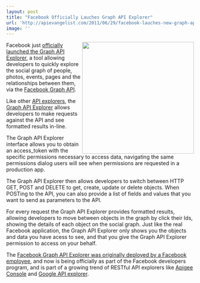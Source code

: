 ```yaml
---
layout: post
title: "Facebook Officially Lauches Graph API Explorer"
url: 'http://apievangelist.com/2011/06/29/facebook-lauches-new-graph-api-explorer/'
image: ''
---
```


<img src="http://kinlane-productions.s3.amazonaws.com/facebook/facebook-graph-API-explorer-bubbles.png" alt="" width="300" align="right" />Facebook just [officially launched the Graph API Explorer][1], a tool allowing developers to quickly explore the social graph of people, photos, events, pages and the relationships between them, via the [Facebook Graph API][2].

Like other [API explorers][3], the [Graph API Explorer][4] allows developers to make requests against the API and see formatted results in-line.

The Graph API Explorer interface allows you to obtain an access_token with the specific permissions necessary to access data, navigating the same permissions dialog users will see when permissions are requested in a production app.

The Graph API Explorer then allows developers to switch between HTTP GET, POST and DELETE to get, create, update or delete objects. When POSTing to the API, you can also provide a list of fields and values that you want to send as parameters to the API.

For every request the Graph API Explorer provides formatted results, allowing developers to move between objects in the graph by click their Ids, showing the details of each object on the social graph. Just like the real Facebook application, the Graph API Explorer only shows you the objects and data you have acess to see, and that you give the Graph API Explorer permission to access on your behalf.

The [Facebook Graph API Explorer was originally deployed by a Facebook employee][5], and now is being officially as part of the Facebook developers program, and is part of a growing trend of RESTful API explorers like [Apigee Console][6] and [Google API explorer][7].

   [1]: http://developers.facebook.com/blog/post/517/ (officially launched the Graph API Explorer)
   [2]: https://developers.facebook.com/docs/reference/api/ (Facebook Graph API)
   [3]: http://blog.apievangelist.com/2011/03/24/explorers-open-api-access-beyond-developers/ (API Explorers)
   [4]: https://developers.facebook.com/tools/explorer/ (Graph API Explorer)
   [5]: http://blog.apievangelist.com/2011/05/17/facebook-joins-api-explorer-game-sort-of/ (Facebook Graph API Explorer was originally deployed by a Facebook employee)
   [6]: http://blog.apievangelist.com/2011/03/07/apigee-api-console-is-now-free-for-everyone-to-use/ (Apigee Console)
   [7]: http://blog.apievangelist.com/2011/05/21/google-apis-explorer/ (Google API Explorer)
